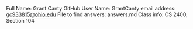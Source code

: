 Full Name: Grant Canty
GitHub User Name: GrantCanty
email address: gc933815@ohio.edu
File to find answers: answers.md
Class info: CS 2400, Section 104
